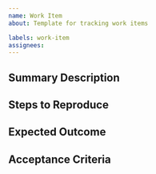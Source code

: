 ```yaml
---
name: Work Item
about: Template for tracking work items

labels: work-item
assignees:
---
```


## Summary Description
<!-- Briefly summarize the work item. -->

## Steps to Reproduce
<!-- List the steps needed to reproduce the issue or context. -->

## Expected Outcome
<!-- Describe the expected result or intended behavior. -->

## Acceptance Criteria
<!-- Define the conditions that must be met for this work item to be considered complete. -->
